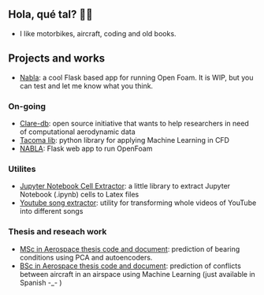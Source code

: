 ## Hola, qué tal? 👋👋 
- I like motorbikes, aircraft, coding and old books.

## Projects and works
- [Nabla](https://github.com/jaimebw/nabla): a cool Flask based app for running Open Foam. It is WIP, but you can test and let me know what you think.
### On-going
* [Clare-db](https://github.com/jaimebw/clare-db): open source initiative that wants to help researchers in need of computational aerodynamic data
* [Tacoma lib](https://github.com/TACOMA-INTA/tacoma-lib): python library for applying Machine Learning in CFD
* [NABLA](https://github.com/jaimebw/nabla): Flask web app to run OpenFoam 

### Utilites
* [Jupyter Notebook Cell Extractor](https://github.com/jaimebw/jupyter_cell_extractor): a little library to extract Jupyter Notebook (.ipynb) cells to Latex files
* [Youtube song extractor](https://github.com/jaimebw/song_extractor): utility for transforming whole videos of YouTube into different songs
### Thesis and reseach work
* [MSc in Aerospace thesis code and document](https://github.com/jaimebw/tfm): prediction of bearing conditions using PCA and autoencoders.
* [BSc in Aerospace thesis code and document](https://github.com/jaimebw/tfg): prediction of conflicts between aircraft in an airspace using Machine Learning (just available in Spanish -_- )


